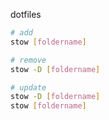 dotfiles

```bash
# add
stow [foldername]

# remove
stow -D [foldername]

# update
stow -D [foldername]
stow [foldername]
```
